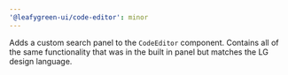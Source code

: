 ```yaml
---
'@leafygreen-ui/code-editor': minor
---
```


Adds a custom search panel to the `CodeEditor` component. Contains all of the same functionality that was in the built in panel but matches the LG design language.
